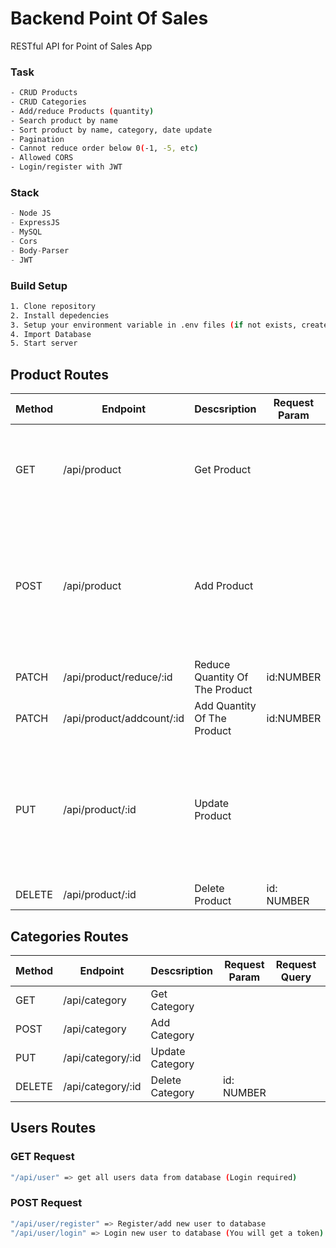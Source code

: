 # Backend Point Of Sales

RESTful API for Point of Sales App

### Task
```bash
- CRUD Products
- CRUD Categories
- Add/reduce Products (quantity)
- Search product by name
- Sort product by name, category, date update
- Pagination
- Cannot reduce order below 0(-1, -5, etc)
- Allowed CORS
- Login/register with JWT
```

### Stack

```python
- Node JS
- ExpressJS
- MySQL
- Cors
- Body-Parser
- JWT
```

### Build Setup
```bash
1. Clone repository
2. Install depedencies
3. Setup your environment variable in .env files (if not exists, create your own).
4. Import Database
5. Start server
```
## Product Routes
| Method |Endpoint  |Descsription  |Request Param  | Request Query  | Request Body  |
| --- | --- | --- | --- | --- | --- |
| GET | /api/product  | Get Product |   |Search: STRING, Limit: NUMBER, Page: NUMBER, Sort:STRING  |  |
| POST | /api/product | Add Product |  |  | Name: STRING, description: STRING, category: NUMBER, price: NUMBER, count: NUMBER, image |
| PATCH | /api/product/reduce/:id | Reduce Quantity Of The Product  | id:NUMBER |  |  |
| PATCH  | /api/product/addcount/:id | Add Quantity Of The Product | id:NUMBER |  |  |
| PUT |/api/product/:id  | Update Product |  |  | name: STRING, description: STRING, category: NUMBER, price: NUMBER, count: NUMBER, image |
|DELETE|  /api/product/:id | Delete Product | id: NUMBER |
## Categories Routes

| Method |Endpoint  |Descsription  |Request Param  | Request Query  | Request Body  |
| --- | --- | --- | --- | --- | --- |
| GET | /api/category  | Get Category |   |  |  |
| POST |/api/category | Add Category |  |  | name_category: STRING|
| PUT |/api/category/:id  | Update Category |  |  | name_category: STRING |
|DELETE|  /api/category/:id | Delete Category | id: NUMBER |

## Users Routes

### GET Request
```bash
"/api/user" => get all users data from database (Login required)
```

### POST Request
```bash
"/api/user/register" => Register/add new user to database
"/api/user/login" => Login new user to database (You will get a token)
```
